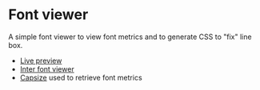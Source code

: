 # Font viewer

A simple font viewer to view font metrics and to generate CSS to "fix" line box.

- [Live preview](https://grafikart.github.io/font-viewer/)
- [Inter font viewer](https://rsms.me/inter/#glyphs/e)
- [Capsize](https://seek-oss.github.io/capsize/) used to retrieve font metrics

